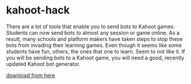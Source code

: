 # kahoot-hack
There are a lot of tools that enable you to send bots to Kahoot games. Students can now send bots to almost any session or game online. As a result, many schools and platform makers have taken steps to stop these bots from invading their learning games. Even though it seems like some students have fun, others, the ones that one to learn. Seem to not like it. If you will be sending bots to a Kahoot game, you will need a good, recently updated Kahoot bot generator.

[download from here](https://www.yaagame.com/2023/10/tool-to-send-bots-to-kahoot-games.html)
